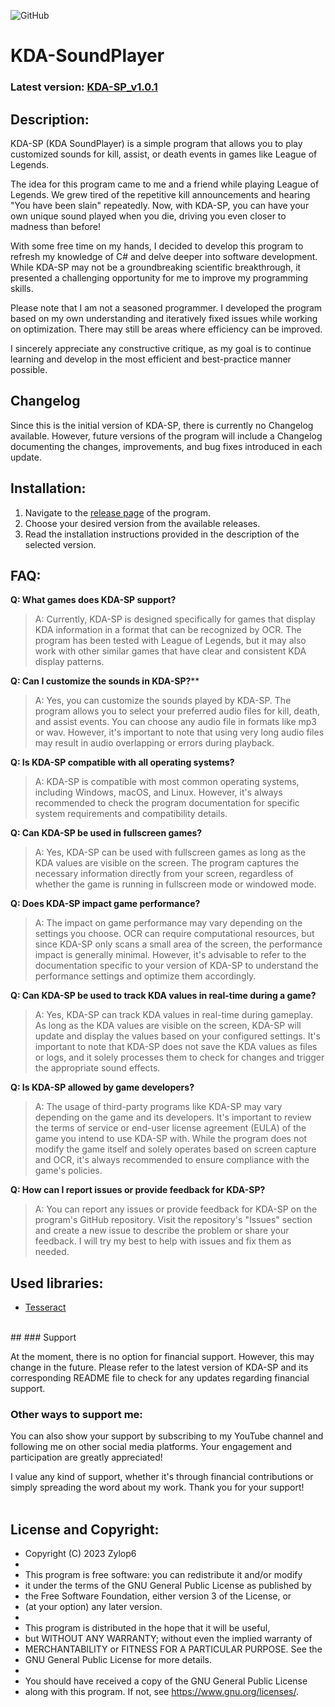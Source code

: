 
  ![GitHub](https://img.shields.io/github/license/Zylop6/KDA-SP?color=%23110&style=for-the-badge)  
# KDA-SoundPlayer

### Latest version:  [KDA-SP_v1.0.1](https://github.com/Zylop6/KDA-SP/releases/tag/v1.0.1)

## **Description:**
KDA-SP (KDA SoundPlayer) is a simple program that allows you to play customized sounds for kill, assist, or death events in games like League of Legends.

The idea for this program came to me and a friend while playing League of Legends. We grew tired of the repetitive kill announcements and hearing "You have been slain" repeatedly. Now, with KDA-SP, you can have your own unique sound played when you die, driving you even closer to madness than before!

With some free time on my hands, I decided to develop this program to refresh my knowledge of C# and delve deeper into software development. While KDA-SP may not be a groundbreaking scientific breakthrough, it presented a challenging opportunity for me to improve my programming skills.

Please note that I am not a seasoned programmer. I developed the program based on my own understanding and iteratively fixed issues while working on optimization. There may still be areas where efficiency can be improved.

I sincerely appreciate any constructive critique, as my goal is to continue learning and develop in the most efficient and best-practice manner possible.

## Changelog
Since this is the initial version of KDA-SP, there is currently no Changelog available. However, future versions of the program will include a Changelog documenting the changes, improvements, and bug fixes introduced in each update.
## Installation:
1.  Navigate to the [release page](https://github.com/Zylop6/KDA-SP/releases) of the program.
2.  Choose your desired version from the available releases.
3.  Read the installation instructions provided in the description of the selected version.

## FAQ:

**Q: What games does KDA-SP support?** 

> A: Currently, KDA-SP is designed specifically for games that display
> KDA information in a format that can be recognized by OCR. The program
> has been tested with League of Legends, but it may also work with
> other similar games that have clear and consistent KDA display
> patterns.
> 
**Q: Can I customize the sounds in KDA-SP?****

> A: Yes, you can customize the sounds played by KDA-SP. The program allows you to select your preferred audio files for kill, death, and assist events. You can choose any audio file in formats like mp3 or wav. However, it's important to note that using very long audio files may result in audio overlapping or errors during playback.

**Q: Is KDA-SP compatible with all operating systems?** 

> A: KDA-SP is compatible with most common operating systems, including
> Windows, macOS, and Linux. However, it's always recommended to check
> the program documentation for specific system requirements and
> compatibility details.

**Q: Can KDA-SP be used in fullscreen games?** 

> A: Yes, KDA-SP can be used with fullscreen games as long as the KDA
> values are visible on the screen. The program captures the necessary
> information directly from your screen, regardless of whether the game
> is running in fullscreen mode or windowed mode.

**Q: Does KDA-SP impact game performance?** 

> A: The impact on game performance may vary depending on the settings
> you choose. OCR can require computational resources, but since KDA-SP
> only scans a small area of the screen, the performance impact is
> generally minimal. However, it's advisable to refer to the
> documentation specific to your version of KDA-SP to understand the
> performance settings and optimize them accordingly.

**Q: Can KDA-SP be used to track KDA values in real-time during a game?** 

> A: Yes, KDA-SP can track KDA values in real-time during gameplay. As
> long as the KDA values are visible on the screen, KDA-SP will update
> and display the values based on your configured settings. It's
> important to note that KDA-SP does not save the KDA values as files or
> logs, and it solely processes them to check for changes and trigger
> the appropriate sound effects.

**Q: Is KDA-SP allowed by game developers?** 

> A: The usage of third-party programs like KDA-SP may vary depending on
> the game and its developers. It's important to review the terms of
> service or end-user license agreement (EULA) of the game you intend to
> use KDA-SP with. While the program does not modify the game itself and
> solely operates based on screen capture and OCR, it's always
> recommended to ensure compliance with the game's policies.

**Q: How can I report issues or provide feedback for KDA-SP?** 

>A: You can report any issues or provide feedback for KDA-SP on the program's GitHub repository. Visit the repository's "Issues" section and create a new issue to describe the problem or share your feedback. I will try my best to help with issues and fix them as needed.

## Used libraries:
- [Tesseract](https://github.com/tesseract-ocr/tesseract) 
<br>
##
### Support

At the moment, there is no option for financial support. However, this may change in the future. Please refer to the latest version of KDA-SP and its corresponding README file to check for any updates regarding financial support.

### Other ways to support me:
You can also show your support by subscribing to my YouTube channel and following me on other social media platforms. Your engagement and participation are greatly appreciated!

I value any kind of support, whether it's through financial contributions or simply spreading the word about my work. Thank you for your support!
<br><br>

## License and Copyright:

 * Copyright (C) 2023 Zylop6
 *
 * This program is free software: you can redistribute it and/or modify
 * it under the terms of the GNU General Public License as published by
 * the Free Software Foundation, either version 3 of the License, or
 * (at your option) any later version.
 *
 * This program is distributed in the hope that it will be useful,
 * but WITHOUT ANY WARRANTY; without even the implied warranty of
 * MERCHANTABILITY or FITNESS FOR A PARTICULAR PURPOSE. See the
 * GNU General Public License for more details.
 *
 * You should have received a copy of the GNU General Public License
 * along with this program. If not, see <https://www.gnu.org/licenses/>.
